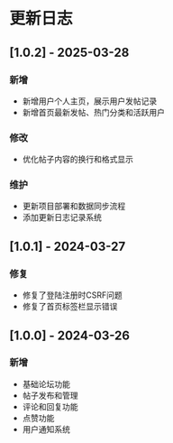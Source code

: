 # 更新日志

## [1.0.2] - 2025-03-28

### 新增

- 新增用户个人主页，展示用户发帖记录
- 新增首页最新发帖、热门分类和活跃用户

### 修改

- 优化帖子内容的换行和格式显示

### 维护

- 更新项目部署和数据同步流程
- 添加更新日志记录系统

## [1.0.1] - 2024-03-27

### 修复

- 修复了登陆注册时CSRF问题
- 修复了首页标签栏显示错误

## [1.0.0] - 2024-03-26

### 新增

- 基础论坛功能
- 帖子发布和管理
- 评论和回复功能
- 点赞功能
- 用户通知系统
